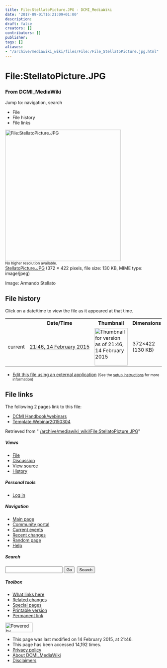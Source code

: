 ```yaml
---
title: File:StellatoPicture.JPG - DCMI_MediaWiki
date: '2017-09-01T16:21:09+01:00'
description: 
draft: false
creators: []
contributors: []
publisher: 
tags: []
aliases:
- "/archive/mediawiki_wiki/files/File:/File_StellatoPicture.jpg.html"
---
```


<a id="top"></a>
# File:StellatoPicture.JPG

### From DCMI\_MediaWiki

Jump to: navigation, search
<!-- start content -->
- File
- File history
- File links

 [<img alt="File:StellatoPicture.JPG" src="/images/1/1a/StellatoPicture.JPG" width="372" height="422">](/archive/mediawiki_wiki/files/StellatoPicture.JPG)  
<small>No higher resolution available.</small>  
 [StellatoPicture.JPG](/images/1/1a/StellatoPicture.JPG)‎ (372 × 422 pixels, file size: 130 KB, MIME type: image/jpeg)

Image: Armando Stellato

<!-- 
NewPP limit report
Preprocessor node count: 1/1000000
Post-expand include size: 0/2097152 bytes
Template argument size: 0/2097152 bytes
Expensive parser function count: 0/100
-->
## File history

Click on a date/time to view the file as it appeared at that time.

<table class="wikitable filehistory">
  <tr>
    <td></td>
    <th>Date/Time</th>
    <th>Thumbnail</th>
    <th>Dimensions</th>
    <th>User</th>
    <th>Comment</th>
  </tr>
  <tr>
    <td>current</td>
    <td class="filehistory-selected" style="white-space: nowrap;"><a href="/archive/mediawiki_wiki/files/StellatoPicture.JPG">21:46, 14 February 2015</a></td>
    <td><a href="/images/1/1a/StellatoPicture.JPG"><img alt="Thumbnail for version as of 21:46, 14 February 2015" src="/images/1/1a/StellatoPicture.JPG" width="106" height="120"></a></td>
    <td>372×422 <span style="white-space: nowrap;">(130 KB)</span>
    </td>
    <td>
      <a href="/index.php?title=User:StuartSutton&amp;action=edit&amp;redlink=1" class="new mw-userlink" title="User:StuartSutton (page does not exist)">StuartSutton</a> <span style="white-space: nowrap;"> <span class="mw-usertoollinks">(<a href="/index.php?title=User_talk:StuartSutton&amp;action=edit&amp;redlink=1" class="new" title="User talk:StuartSutton (page does not exist)">Talk</a> | <a href="/index.php/Special:Contributions/StuartSutton" title="Special:Contributions/StuartSutton">contribs</a>)</span></span>
    </td>
    <td> <span class="comment">(Image: Armando Stellato)</span>
    </td>
  </tr>
</table>

  

- [Edit this file using an external application](/index.php?title=File:StellatoPicture.JPG&action=edit&externaledit=true&mode=file "File:StellatoPicture.JPG") <small>(See the <a href="http://www.mediawiki.org/wiki/Manual:External_editors" class="external text" rel="nofollow">setup instructions</a> for more information)</small>

## File links

The following 2 pages link to this file:

- [DCMI Handbook/webinars](/index.php/DCMI_Handbook/webinars "DCMI Handbook/webinars")
- [Template:Webinar20150304](/index.php/Template:Webinar20150304 "Template:Webinar20150304")

Retrieved from " [/archive/mediawiki_wiki/File:StellatoPicture.JPG](/archive/mediawiki_wiki/files/File:/File:StellatoPicture.JPG.html)"

<!-- end content -->

##### Views

- [File](/archive/mediawiki_wiki/files/File:/File:StellatoPicture.JPG.html "View the file page [c]")
- [Discussion](/index.php?title=File_talk:StellatoPicture.JPG&action=edit&redlink=1 "Discussion about the content page [t]")
- [View source](/index.php?title=File:StellatoPicture.JPG&action=edit "This page is protected.
You can view its source [e]")
- [History](/index.php?title=File:StellatoPicture.JPG&action=history "Past revisions of this page [h]")

##### Personal tools

- [Log in](/index.php?title=Special:UserLogin&returnto=File:StellatoPicture.JPG "You are encouraged to log in; however, it is not mandatory [o]")

<script type="text/javascript"> if (window.isMSIE55) fixalpha(); </script>

##### Navigation

- [Main page](/index.php/Main_Page "Visit the main page [z]")
- [Community portal](/index.php/DCMI_MediaWiki:Community_portal "About the project, what you can do, where to find things")
- [Current events](/index.php/DCMI_MediaWiki:Current_events "Find background information on current events")
- [Recent changes](/index.php/Special:RecentChanges "The list of recent changes in the wiki [r]")
- [Random page](/index.php/Special:Random "Load a random page [x]")
- [Help](/index.php/Help:Contents "The place to find out")

##### <label for="searchInput">Search</label>

<form action="/index.php" id="searchform">
				<input type="hidden" name="title" value="Special:Search">
				<input id="searchInput" title="Search DCMI_MediaWiki" accesskey="f" type="search" name="search">
				<input type="submit" name="go" class="searchButton" id="searchGoButton" value="Go" title="Go to a page with this exact name if exists"> 
				<input type="submit" name="fulltext" class="searchButton" id="mw-searchButton" value="Search" title="Search the pages for this text">
			</form>

##### Toolbox

- [What links here](/index.php/Special:WhatLinksHere/File:StellatoPicture.JPG "List of all wiki pages that link here [j]")
- [Related changes](/index.php/Special:RecentChangesLinked/File:StellatoPicture.JPG "Recent changes in pages linked from this page [k]")
- [Special pages](/index.php/Special:SpecialPages "List of all special pages [q]")
- [Printable version](/index.php?title=File:StellatoPicture.JPG&printable=yes "Printable version of this page [p]")
- [Permanent link](/index.php?title=File:StellatoPicture.JPG&oldid=9218 "Permanent link to this revision of the page")

<!-- end of the left (by default at least) column -->

 [<img src="/skins/common/images/poweredby_mediawiki_88x31.png" height="31" width="88" alt="Powered by MediaWiki">](http://www.mediawiki.org/)

- This page was last modified on 14 February 2015, at 21:46.
- This page has been accessed 14,192 times.
- [Privacy policy](/index.php/DCMI_MediaWiki:Privacy_policy "DCMI MediaWiki:Privacy policy")
- [About DCMI\_MediaWiki](/index.php/DCMI_MediaWiki:About "DCMI MediaWiki:About")
- [Disclaimers](/index.php/DCMI_MediaWiki:General_disclaimer "DCMI MediaWiki:General disclaimer")

<script>if (window.runOnloadHook) runOnloadHook();</script><!-- Served in 0.458 secs. -->
